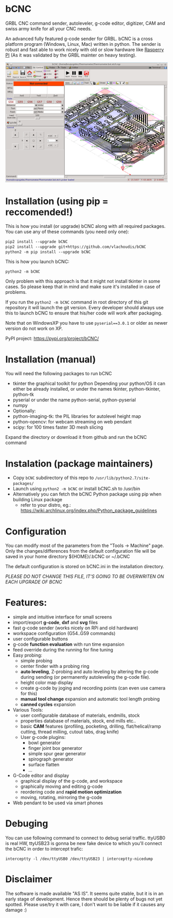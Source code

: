 bCNC
====

GRBL CNC command sender, autoleveler, g-code editor, digitizer, CAM
and swiss army knife for all your CNC needs.

An advanced fully featured g-code sender for GRBL. bCNC is a cross platform program (Windows, Linux, Mac) written in python. The sender is robust and fast able to work nicely with old or slow hardware like [Rasperry PI](http://www.openbuilds.com/threads/bcnc-and-the-raspberry-pi.3038/) (As it was validated by the GRBL mainter on heavy testing).

![bCNC screenshot](https://raw.githubusercontent.com/vlachoudis/bCNC/doc/Screenshots/bCNC.png)

# Installation (using pip = reccomended!)
This is how you install (or upgrade) bCNC along with all required packages.
You can use any of these commands (you need only one):

    pip2 install --upgrade bCNC
    pip2 install --upgrade git+https://github.com/vlachoudis/bCNC
    python2 -m pip install --upgrade bCNC

This is how you launch bCNC:

    python2 -m bCNC

Only problem with this approach is that it might not install tkinter in some cases.
So please keep that in mind and make sure it's installed in case of problems.

If you run the `python2 -m bCNC` command in root directory of this git repository it will launch the git version.
Every developer should always use this to launch bCNC to ensure that his/her code will work after packaging.

Note that on WindowsXP you have to use `pyserial==3.0.1` or older as newer version do not work on XP.

PyPI project: https://pypi.org/project/bCNC/

# Installation (manual)
You will need the following packages to run bCNC
- tkinter the graphical toolkit for python
  Depending your python/OS it can either be already installed,
  or under the names tkinter, python-tkinter, python-tk
- pyserial or under the name python-serial, python-pyserial
- numpy
- Optionally:
- python-imaging-tk: the PIL libraries for autolevel height map
- python-opencv: for webcam streaming on web pendant
- scipy: for 100 times faster 3D mesh slicing

Expand the directory or download it from github
and run the bCNC command

# Instalation (package maintainers)
- Copy `bCNC` subdirectory of this repo to `/usr/lib/python2.7/site-packages/`
- Launch using `python2 -m bCNC` or install bCNC.sh to /usr/bin
- Alternatively you can fetch the bCNC Python package using pip when building Linux package
  - refer to your distro, eg.: https://wiki.archlinux.org/index.php/Python_package_guidelines

# Configuration
You can modify most of the parameters from the "Tools -> Machine"
page. Only the changes/differences from the default configuration
file will be saved in your home directory ${HOME}/.bCNC  or ~/.bCNC

The default configuration is stored on bCNC.ini in the
installation directory.

*PLEASE DO NOT CHANGE THIS FILE, IT'S GOING TO BE OVERWRITEN ON EACH UPGRADE OF BCNC*

# Features:
- simple and intuitive interface for small screens
- import/export **g-code**, **dxf** and **svg** files
- fast g-code sender (works nicely on RPi and old hardware)
- workspace configuration (G54..G59 commands)
- user configurable buttons
- g-code **function evaluation** with run time expansion
- feed override during the running for fine tuning
- Easy probing:
  - simple probing
  - center finder with a probing ring
  - **auto leveling**, Z-probing and auto leveling by altering the g-code during
    sending (or permanently autoleveling the g-code file).
  - height color map display
  - create g-code by joging and recording points (can even use camera for this)
  - **manual tool change** expansion and automatic tool length probing
  - **canned cycles** expansion
- Various Tools:
  - user configurable database of materials, endmills, stock
  - properties database of materials, stock, end mills etc..
  - basic **CAM** features (profiling, pocketing, drilling, flat/helical/ramp cutting, thread milling, cutout tabs, drag knife)
  - User g-code plugins:
    - bowl generator
    - finger joint box generator
    - simple spur gear generator
    - spirograph generator
    - surface flatten
    - ...
- G-Code editor and display
    - graphical display of the g-code, and workspace
    - graphically moving and editing g-code
    - reordering code and **rapid motion optimization**
    - moving, rotating, mirroring the g-code
- Web pendant to be used via smart phones

# Debuging
You can use following command to connect to debug serial traffic.
ttyUSB0 is real HW, ttyUSB23 is gonna be new fake device to which you'll connect the bCNC in order to intercept trafic:

    interceptty -l /dev/ttyUSB0 /dev/ttyUSB23 | interceptty-nicedump

# Disclaimer
  The software is made available "AS IS". It seems quite stable, but it is in
  an early stage of development.  Hence there should be plenty of bugs not yet
  spotted. Please use/try it with care, I don't want to be liable if it causes
  any damage :)
